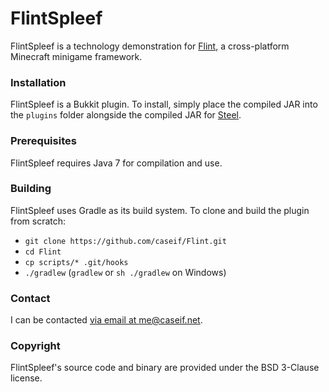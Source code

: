 # FlintSpleef

FlintSpleef is a technology demonstration for [Flint](https://github.com/caseif/Flint), a cross-platform Minecraft
minigame framework.

### Installation

FlintSpleef is a Bukkit plugin. To install, simply place the compiled JAR into the `plugins` folder alongside the
compiled JAR for [Steel](https://github.com/caseif/Steel).

### Prerequisites

FlintSpleef requires Java 7 for compilation and use.

### Building

FlintSpleef uses Gradle as its build system. To clone and build the plugin from scratch:

- `git clone https://github.com/caseif/Flint.git`
- `cd Flint`
- `cp scripts/* .git/hooks`
- `./gradlew` (`gradlew` or `sh ./gradlew` on Windows)

### Contact

I can be contacted [via email at me@caseif.net](mailto:me@caseif.net).

### Copyright

FlintSpleef's source code and binary are provided under the BSD 3-Clause license.

